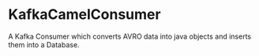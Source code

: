 # KafkaCamelConsumer
A Kafka Consumer which converts AVRO data into java objects and inserts them into a Database.
